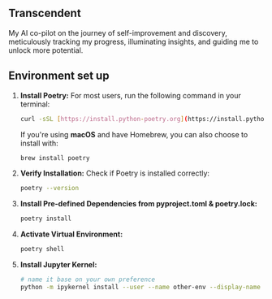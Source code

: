 ## Transcendent
 My AI co-pilot on the journey of self-improvement and discovery, meticulously tracking my progress, illuminating insights, and guiding me to unlock more potential.


## Environment set up

1. **Install Poetry:** 
   For most users, run the following command in your terminal:
     ```bash
     curl -sSL [https://install.python-poetry.org](https://install.python-poetry.org) | python3 -
     ```

   If you're using **macOS** and have Homebrew, you can also choose to install with:
     ```bash
     brew install poetry
     ```

2. **Verify Installation:** Check if Poetry is installed correctly:
   ```bash
   poetry --version
   ```

3. **Install Pre-defined Dependencies from pyproject.toml & poetry.lock:**
    ```bash
    poetry install
    ```
4. **Activate Virtual Environment:**
    ```bash
    poetry shell
    ```
5. **Install Jupyter Kernel:**
    ```bash
    # name it base on your own preference
    python -m ipykernel install --user --name other-env --display-name "Python (other-env)"
    ```


